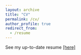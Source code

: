 ```yaml
---
layout: archive
title: "CV"
permalink: /cv/
author_profile: true
redirect_from:
  - /resume
---
```


See my up-to-date resume [\[here\]](https://github.com/gyan-shrestha/gyanendrashrestha.github.io/tree/master/files/Gyanendra_Shrestha_Resume.pdf)
